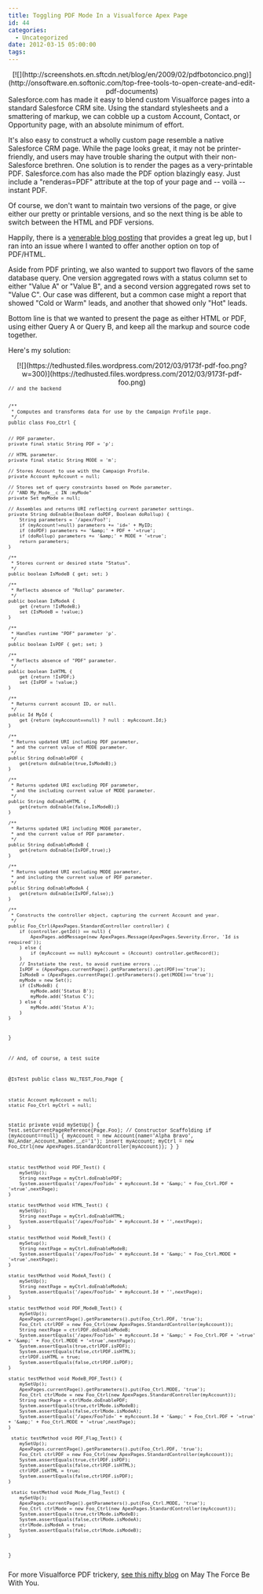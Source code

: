 ```yaml
---
title: Toggling PDF Mode In a Visualforce Apex Page
id: 44
categories:
  - Uncategorized
date: 2012-03-15 05:00:00
tags:
---
```


<div class="separator" style="clear:both;text-align:center;">[![](http://screenshots.en.sftcdn.net/blog/en/2009/02/pdfbotoncico.png)](http://onsoftware.en.softonic.com/top-free-tools-to-open-create-and-edit-pdf-documents)</div>Salesforce.com has made it easy to blend custom Visualforce pages into a standard Salesforce CRM site. Using the standard stylesheets and a smattering of markup, we can cobble up a custom Account, Contact, or Opportunity page, with an absolute minimum of effort.  

It's also easy to construct a wholly custom page resemble a native Salesforce CRM page. While the page looks great, it may not be printer-friendly, and users may have trouble sharing the output with their non-Salesforce brethren. One solution is to render the pages as a very-printable PDF. Salesforce.com has also made the PDF option blazingly easy. Just include a "renderas=PDF" attribute at the top of your page and -- voilà -- instant PDF.   

<a name='more'></a>Of course,  we don't want to maintain two versions of the page, or give either our pretty or printable versions, and so the next thing is be able to switch between the HTML and PDF versions.  

Happily, there is a [venerable blog posting](http://blogs.developerforce.com/developer-relations/2008/06/dynamically-cho.html) that provides a great leg up, but I ran into an issue where I wanted to offer another option on top of PDF/HTML.  

Aside from PDF printing, we also wanted to support two flavors of the same database query. One version aggregated rows with a status column set to either "Value A" or "Value B", and a second version aggregated rows set to "Value C". Our case was different, but a common case might a report that showed "Cold or Warm" leads, and another that showed only "Hot" leads.  

Bottom line is that we wanted to present the page as either HTML or PDF, using either Query A or Query B, and keep all the markup and source code together.  

Here's my solution:  

<div class="separator" style="clear:both;text-align:center;"></div><div class="separator" style="clear:both;text-align:center;">[![](https://tedhusted.files.wordpress.com/2012/03/9173f-pdf-foo.png?w=300)](https://tedhusted.files.wordpress.com/2012/03/9173f-pdf-foo.png)</div>
<span class="Apple-style-span" style="font-family:'Courier New', Courier, monospace;font-size:x-small;white-space:pre;">// and the backend </span>
<pre><span class="Apple-style-span" style="font-family:'Courier New', Courier, monospace;font-size:x-small;"><span class="Apple-style-span" style="font-family:'Courier New', Courier, monospace;font-size:x-small;">
/**
 * Computes and transforms data for use by the Campaign Profile page.
 */
public class Foo_Ctrl {

    // PDF parameter.
    private final static String PDF = 'p';

    // HTML parameter.
    private final static String MODE = 'm';

    // Stores Account to use with the Campaign Profile.
    private Account myAccount = null;

    // Stores set of query constraints based on Mode parameter. 
    // "AND My_Mode__c IN :myMode"
    private Set myMode = null;    

    // Assembles and returns URI reflecting current parameter settings.
    private String doEnable(Boolean doPDF, Boolean doRollup) {
        String parameters = '/apex/Foo?';
        if (myAccount!=null) parameters += 'id=' + MyID;
        if (doPDF) parameters += '&amp;' + PDF + '=true';
        if (doRollup) parameters += '&amp;' + MODE + '=true';
        return parameters;
    }

    /**
     * Stores current or desired state "Status".
     */
    public boolean IsModeB { get; set; }

    /**
     * Reflects absence of "Rollup" parameter.
     */
    public boolean IsModeA {
        get {return !IsModeB;}
        set {IsModeB = !value;}
    }   

    /**
     * Handles runtime "PDF" parameter 'p'.
     */
    public boolean IsPDF { get; set; }

    /**
     * Reflects absence of "PDF" parameter.
     */
    public boolean IsHTML {
        get {return !IsPDF;}
        set {IsPDF = !value;}
    }   

    /**
     * Returns current account ID, or null.
     */
    public Id MyId {
        get {return (myAccount==null) ? null : myAccount.Id;}
    }

    /**
     * Returns updated URI including PDF parameter,
     * and the current value of MODE parameter.
     */
    public String doEnablePDF {
        get{return doEnable(true,IsModeB);}
    }

    /**
     * Returns updated URI excluding PDF parameter,
     * and the including current value of MODE parameter.
     */
    public String doEnableHTML {
        get{return doEnable(false,IsModeB);}
    }

    /**
     * Returns updated URI including MODE parameter,
     * and the current value of PDF parameter.
     */
    public String doEnableModeB {
        get{return doEnable(IsPDF,true);}
    }

    /**
     * Returns updated URI excluding MODE parameter,
     * and including the current value of PDF parameter.
     */
    public String doEnableModeA {
        get{return doEnable(IsPDF,false);}
    }

    /**
     * Constructs the controller object, capturing the current Account and year. 
     */
    public Foo_Ctrl(ApexPages.StandardController controller) {
        if (controller.getId() == null) {
            ApexPages.addMessage(new ApexPages.Message(ApexPages.Severity.Error, 'Id is required'));
        } else {
            if (myAccount == null) myAccount = (Account) controller.getRecord();
        }
        // Instatiate the rest, to avoid runtime errors ...
        IsPDF = (ApexPages.currentPage().getParameters().get(PDF)=='true');
        IsModeB = (ApexPages.currentPage().getParameters().get(MODE)=='true');
        myMode = new Set();
        if (IsModeB) {
            myMode.add('Status B');
            myMode.add('Status C');
        } else {
            myMode.add('Status A');
        }
    }
}

// And, of course, a test suite

@IsTest
public class NU_TEST_Foo_Page {

    static Account myAccount = null;
    static Foo_Ctrl myCtrl = null;

   static private void mySetUp() {
        Test.setCurrentPageReference(Page.Foo);
        // Constructor Scaffolding
        if (myAccount==null) {
            myAccount = new Account(name='Alpha Bravo',
            NU_Andar_Account_Number__c='1');
            insert myAccount;
            myCtrl = new Foo_Ctrl(new ApexPages.StandardController(myAccount));
        }
    }

    static testMethod void PDF_Test() {
        mySetUp();
        String nextPage = myCtrl.doEnablePDF;
        System.assertEquals('/apex/Foo?id=' + myAccount.Id + '&amp;' + Foo_Ctrl.PDF + '=true',nextPage);
    }

    static testMethod void HTML_Test() {
        mySetUp();
        String nextPage = myCtrl.doEnableHTML;
        System.assertEquals('/apex/Foo?id=' + myAccount.Id + '',nextPage);         
    }

    static testMethod void ModeB_Test() {
        mySetup();
        String nextPage = myCtrl.doEnableModeB;
        System.assertEquals('/apex/Foo?id=' + myAccount.Id + '&amp;' + Foo_Ctrl.MODE + '=true',nextPage);
    }

    static testMethod void ModeA_Test() {
        mySetUp();
        String nextPage = myCtrl.doEnableModeA;
        System.assertEquals('/apex/Foo?id=' + myAccount.Id + '',nextPage);         
    }

    static testMethod void PDF_ModeB_Test() {
        mySetUp();
        ApexPages.currentPage().getParameters().put(Foo_Ctrl.PDF, 'true');
        Foo_Ctrl ctrlPDF = new Foo_Ctrl(new ApexPages.StandardController(myAccount));
        String nextPage = ctrlPDF.doEnableModeB;
        System.assertEquals('/apex/Foo?id=' + myAccount.Id + '&amp;' + Foo_Ctrl.PDF + '=true' + '&amp;' + Foo_Ctrl.MODE + '=true',nextPage);
        System.assertEquals(true,ctrlPDF.isPDF);
        System.assertEquals(false,ctrlPDF.isHTML);
        ctrlPDF.isHTML = true;
        System.assertEquals(false,ctrlPDF.isPDF);
    }

    static testMethod void ModeB_PDF_Test() {
        mySetUp();
        ApexPages.currentPage().getParameters().put(Foo_Ctrl.MODE, 'true');
        Foo_Ctrl ctrlMode = new Foo_Ctrl(new ApexPages.StandardController(myAccount));
        String nextPage = ctrlMode.doEnablePDF;
        System.assertEquals(true,ctrlMode.isModeB);
        System.assertEquals(false,ctrlMode.isModeA);       
        System.assertEquals('/apex/Foo?id=' + myAccount.Id + '&amp;' + Foo_Ctrl.PDF + '=true' + '&amp;' + Foo_Ctrl.MODE + '=true',nextPage);
    }

     static testMethod void PDF_Flag_Test() {
        mySetUp();
        ApexPages.currentPage().getParameters().put(Foo_Ctrl.PDF, 'true');
        Foo_Ctrl ctrlPDF = new Foo_Ctrl(new ApexPages.StandardController(myAccount));
        System.assertEquals(true,ctrlPDF.isPDF);
        System.assertEquals(false,ctrlPDF.isHTML);
        ctrlPDF.isHTML = true;
        System.assertEquals(false,ctrlPDF.isPDF);
    }

     static testMethod void Mode_Flag_Test() {
        mySetUp();
        ApexPages.currentPage().getParameters().put(Foo_Ctrl.MODE, 'true');
        Foo_Ctrl ctrlMode = new Foo_Ctrl(new ApexPages.StandardController(myAccount));
        System.assertEquals(true,ctrlMode.isModeB);
        System.assertEquals(false,ctrlMode.isModeA);
        ctrlMode.isModeA = true;
        System.assertEquals(false,ctrlMode.isModeB);
    }

}</span></span></pre><span class="Apple-style-span" style="font-family:'Courier New', Courier, monospace;font-size:x-small;">
</span>
<span class="Apple-style-span" style="font-family:inherit;">For more Visualforce PDF trickery, [see this nifty blog](http://force.siddheshkabe.co.in/2011/04/some-pdf-tricks-on-visualforce.html) on May The Force Be With You.  </span>